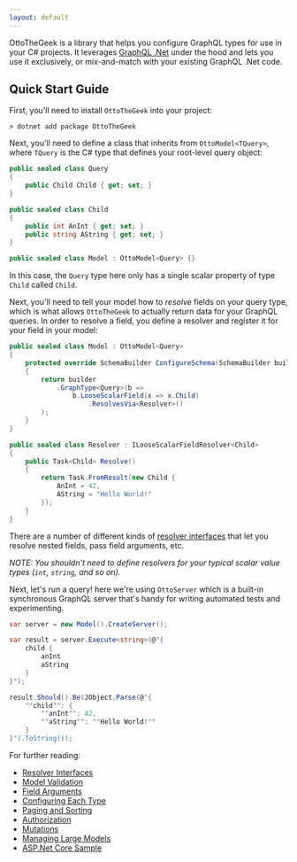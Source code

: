 ```yaml
---
layout: default
---
```


OttoTheGeek is a library that helps you configure GraphQL types for use in your C# projects. It leverages [GraphQL .Net](https://graphql-dotnet.github.io/) under the hood and lets you use it exclusively, or mix-and-match with your existing GraphQL .Net code.

## Quick Start Guide

First, you'll need to install `OttoTheGeek` into your project:

```
> dotnet add package OttoTheGeek
```

Next, you'll need to define a class that inherits from `OttoModel<TQuery>`, where `TQuery` is the C# type that defines your root-level query object:

```csharp
public sealed class Query
{
    public Child Child { get; set; }
}

public sealed class Child
{
    public int AnInt { get; set; }
    public string AString { get; set; }
}

public sealed class Model : OttoModel<Query> {}
```
In this case, the `Query` type here only has a single scalar property of type `Child` called `Child`.

Next, you'll need to tell your model how to _resolve_ fields on your query type, which is what allows `OttoTheGeek` to actually return data for your GraphQL queries. In order to resolve a field, you define a resolver and register it for your field in your model:

```csharp
public sealed class Model : OttoModel<Query>
{
    protected override SchemaBuilder ConfigureSchema(SchemaBuilder builder)
    {
        return builder
            .GraphType<Query>(b =>
                b.LooseScalarField(x => x.Child)
                    .ResolvesVia<Resolver>()
        );
    }
}

public sealed class Resolver : ILooseScalarFieldResolver<Child>
{
    public Task<Child> Resolve()
    {
        return Task.FromResult(new Child {
            AnInt = 42,
            AString = "Hello World!"
        });
    }
}

```

There are a number of different kinds of [resolver interfaces](docs/ResolverInterfaces) that let you resolve nested fields, pass field arguments, etc.

*NOTE: You shouldn't need to define resolvers for your typical scalar value types (`int`, `string`, and so on).*

Next, let's run a query! here we're using `OttoServer` which is a built-in synchronous GraphQL server that's handy for writing automated tests and experimenting.

```cs
var server = new Model().CreateServer();

var result = server.Execute<string>(@"{
    child {
        anInt
        aString
    }
}");

result.Should().Be(JObject.Parse(@"{
    ""child"": {
        ""anInt"": 42,
        ""aString"": ""Hello World!""
    }
}").ToString());
```

For further reading:

* [Resolver Interfaces](docs/ResolverInterfaces.md)
* [Model Validation](docs/ModelValidation.md)
* [Field Arguments](docs/FieldArguments.md)
* [Configuring Each Type](docs/ConfiguringEachType.md)
* [Paging and Sorting](docs/Paging.md)
* [Authorization](docs/Authorization.md)
* [Mutations](docs/Mutations.md)
* [Managing Large Models](docs/ManagingLargeModels.md)
* [ASP.Net Core Sample](https://github.com/asemio/otto-the-geek/tree/master/OttoTheGeek.Sample)
